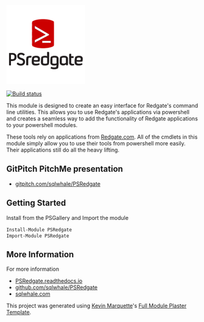 ![PSRedgate](/docs/logo.png)

[![Build status](https://ci.appveyor.com/api/projects/status/tksvms0sygteap6o/branch/master?svg=true)](https://ci.appveyor.com/project/sqlwhale/psredgate/branch/master)

This module is designed to create an easy interface for Redgate's command line utilities. This allows you to use Redgate's applications via powershell and creates a seamless way to add the functionality of Redgate applications to your powershell modules.

These tools rely on applications from [Redgate.com](http://red-gate.com). All of the cmdlets in this module simply allow you to use their tools from powershell more easily. Their applications still do all the heavy lifting. 

## GitPitch PitchMe presentation

* [gitpitch.com/sqlwhale/PSRedgate](https://gitpitch.com/sqlwhale/PSRedgate)

## Getting Started

Install from the PSGallery and Import the module

    Install-Module PSRedgate
    Import-Module PSRedgate

## More Information

For more information

* [PSRedgate.readthedocs.io](http://PSRedgate.readthedocs.io)
* [github.com/sqlwhale/PSRedgate](https://github.com/sqlwhale/PSRedgate)
* [sqlwhale.com](https://sqlwhale.com)


This project was generated using [Kevin Marquette](http://kevinmarquette.github.io)'s [Full Module Plaster Template](https://github.com/KevinMarquette/PlasterTemplates/tree/master/FullModuleTemplate).
